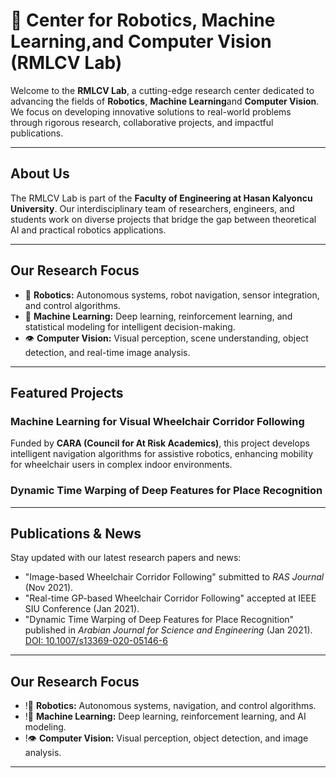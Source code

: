 # 🤖 Center for  Robotics, Machine Learning,and Computer Vision (RMLCV Lab)

Welcome to the **RMLCV Lab**, a cutting-edge research center dedicated to advancing the fields of  **Robotics**, **Machine Learning**and **Computer Vision**. We focus on developing innovative solutions to real-world problems through rigorous research, collaborative projects, and impactful publications.

---

## About Us

The RMLCV Lab is part of the **Faculty of Engineering at Hasan Kalyoncu University**. Our interdisciplinary team of researchers, engineers, and students work on diverse projects that bridge the gap between theoretical AI and practical robotics applications.

---

## Our Research Focus

- 🤖 **Robotics:** Autonomous systems, robot navigation, sensor integration, and control algorithms.
- 🧠 **Machine Learning:** Deep learning, reinforcement learning, and statistical modeling for intelligent decision-making.
- 👁️ **Computer Vision:** Visual perception, scene understanding, object detection, and real-time image analysis.

---

## Featured Projects

### Machine Learning for Visual Wheelchair Corridor Following
Funded by **CARA (Council for At Risk Academics)**, this project develops intelligent navigation algorithms for assistive robotics, enhancing mobility for wheelchair users in complex indoor environments.

### Dynamic Time Warping of Deep Features for Place Recognition


---

## Publications & News

Stay updated with our latest research papers and news:

- "Image-based Wheelchair Corridor Following" submitted to *RAS Journal* (Nov 2021).
- "Real-time GP-based Wheelchair Corridor Following" accepted at IEEE SIU Conference (Jan 2021).
- "Dynamic Time Warping of Deep Features for Place Recognition" published in *Arabian Journal for Science and Engineering* (Jan 2021).  
  [DOI: 10.1007/s13369-020-05146-6](https://doi.org/10.1007/s13369-020-05146-6)

---

## Our Research Focus

- !🤖 **Robotics:** Autonomous systems, navigation, and control algorithms.
- !🧠 **Machine Learning:** Deep learning, reinforcement learning, and AI modeling.
- !👁️ **Computer Vision:** Visual perception, object detection, and image analysis.


---

